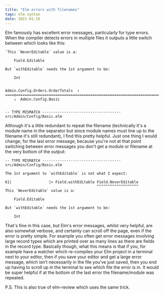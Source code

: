 ```yaml
---
title: "Elm errors with filenames"
tags: elm syntax 
date: 2021-01-16
---
```



Elm famously has excellent error messages, particularly for type errors. When the compiler detects errors in multiple files it outputs a little switch between which looks like this:

```
`This `NeverEditable` value is a:

    Field.Editable

But `withEditable` needs the 1st argument to be:

    Int

                                          Admin.Config.Orders.OrderTotals  ↑    
====o======================================================================o====
    ↓  Admin.Config.Basic


-- TYPE MISMATCH ------------------------------------ src/Admin/Config/Basic.elm

```

Although it's a little redundant to repeat the filename (technically it's a module name in the separator but since module names must line up to the filename it's still redundant), I find this pretty helpful.
Just one thing I would change, for the last error message, because you're not at that point switching between error messages you don't get a module or filename at the very bottom of the output:


```
-- TYPE MISMATCH ------------------------------------ src/Admin/Config/Basic.elm

The 1st argument to `withEditable` is not what I expect:

61|                 |> Field.withEditable Field.NeverEditable
                                          ^^^^^^^^^^^^^^^^^^^
This `NeverEditable` value is a:

    Field.Editable

But `withEditable` needs the 1st argument to be:

    Int
```

That's fine in this case, but Elm's error messages, whilst very helpful, are also somewhat verbose, and certainly can scroll off the page, even if the error is pretty simple. For example you often get error messages involving large record types which are printed over as many lines as there are fields in the record type. Basically though, what this means is that if you, for example have a watcher which re-compiles your Elm project in a terminal next to your editor, then if you save your editor and get a large error message, which isn't necessarily in the file you've just saved, then you end up having to scroll up in the terminal to see which file the error is in. It would be super helpful if at the bottom of the  last error the filename/module was repeated.

P.S. This is also true of elm-review which uses the same trick.
